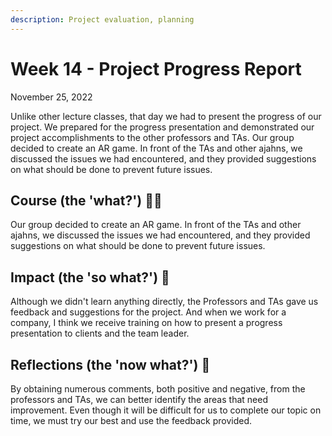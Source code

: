 ```yaml
---
description: Project evaluation, planning
---
```


# Week 14 - Project Progress Report

November 25, 2022

Unlike other lecture classes, that day we had to present the progress of our project. We prepared for the progress presentation and demonstrated our project accomplishments to the other professors and TAs. Our group decided to create an AR game. In front of the TAs and other ajahns, we discussed the issues we had encountered, and they provided suggestions on what should be done to prevent future issues.

## Course (the 'what?') 🤷‍♂️

Our group decided to create an AR game. In front of the TAs and other ajahns, we discussed the issues we had encountered, and they provided suggestions on what should be done to prevent future issues.

## Impact (the 'so what?') 🚀

Although we didn't learn anything directly, the Professors and TAs gave us feedback and suggestions for the project. And when we work for a company, I think we receive training on how to present a progress presentation to clients and the team leader.

## Reflections (the 'now what?') 🤔

By obtaining numerous comments, both positive and negative, from the professors and TAs, we can better identify the areas that need improvement. Even though it will be difficult for us to complete our topic on time, we must try our best and use the feedback provided.
